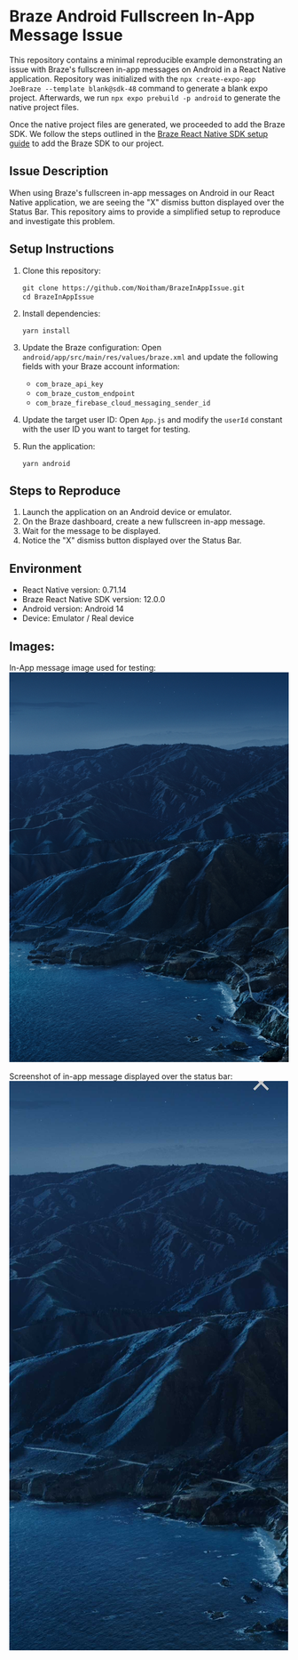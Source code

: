 # Braze Android Fullscreen In-App Message Issue

This repository contains a minimal reproducible example demonstrating an issue with Braze's fullscreen in-app messages on Android in a React Native application.
Repository was initialized with the `npx create-expo-app JoeBraze --template blank@sdk-48` command to generate a blank expo project.
Afterwards, we run `npx expo prebuild -p android` to generate the native project files.

Once the native project files are generated, we proceeded to add the Braze SDK.
We follow the steps outlined in the [Braze React Native SDK setup guide](https://www.braze.com/docs/developer_guide/platform_integration_guides/react_native/react_sdk_setup) to add the Braze SDK to our project.

## Issue Description

When using Braze's fullscreen in-app messages on Android in our React Native application, we are seeing the "X" dismiss button displayed over the Status Bar.
This repository aims to provide a simplified setup to reproduce and investigate this problem.

## Setup Instructions

1. Clone this repository:

   ```
   git clone https://github.com/Noitham/BrazeInAppIssue.git
   cd BrazeInAppIssue
   ```

2. Install dependencies:

   ```
   yarn install
   ```

3. Update the Braze configuration:
   Open `android/app/src/main/res/values/braze.xml` and update the following fields with your Braze account information:

   - `com_braze_api_key`
   - `com_braze_custom_endpoint`
   - `com_braze_firebase_cloud_messaging_sender_id`

4. Update the target user ID:
   Open `App.js` and modify the `userId` constant with the user ID you want to target for testing.

5. Run the application:
   ```
   yarn android
   ```

## Steps to Reproduce

1. Launch the application on an Android device or emulator.
2. On the Braze dashboard, create a new fullscreen in-app message.
3. Wait for the message to be displayed.
4. Notice the "X" dismiss button displayed over the Status Bar.

## Environment

- React Native version: 0.71.14
- Braze React Native SDK version: 12.0.0
- Android version: Android 14
- Device: Emulator / Real device

## Images:

In-App message image used for testing:
![In-App message image](assets/braze/original.webp)

Screenshot of in-app message displayed over the status bar:
![Screenshot of in-app message displayed over the status bar](assets/braze/screenshot.png)
